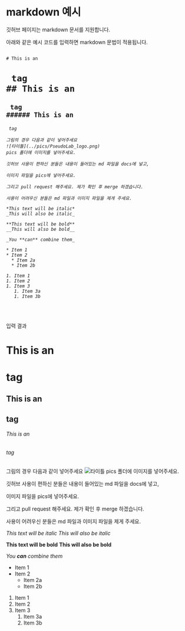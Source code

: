 # markdown 예시

깃허브 페이지는 markdown 문서를 지원합니다. 

아래와 같은 예시 코드를 입력하면 markdown 문법이 적용됩니다. 

<pre>
<code>
# This is an <h1> tag
## This is an <h2> tag
###### This is an <h6> tag

그림의 경우 다음과 같이 넣어주세요
![타이틀](../pics/PseudoLab_logo.png)
pics 폴더에 이미지를 넣어주세요.

깃허브 사용이 편하신 분들은 내용이 들어있는 md 파일을 docs에 넣고,

이미지 파일을 pics에 넣어주세요.

그리고 pull request 해주세요. 제가 확인 후 merge 하겠습니다.

사용이 어려우신 분들은 md 파일과 이미지 파일을 제게 주세요.

*This text will be italic*
_This will also be italic_

**This text will be bold**
__This will also be bold__

_You **can** combine them_

* Item 1
* Item 2
  * Item 2a
  * Item 2b

1. Item 1
1. Item 2
1. Item 3
   1. Item 3a
   1. Item 3b
</code>
</pre>

입력 결과

# This is an <h1> tag
## This is an <h2> tag
###### This is an <h6> tag

그림의 경우 다음과 같이 넣어주세요
![타이틀](../pics/PseudoLab_logo.png)
pics 폴더에 이미지를 넣어주세요.

깃허브 사용이 편하신 분들은 내용이 들어있는 md 파일을 docs에 넣고,

이미지 파일을 pics에 넣어주세요.

그리고 pull request 해주세요. 제가 확인 후 merge 하겠습니다.

사용이 어려우신 분들은 md 파일과 이미지 파일을 제게 주세요.

*This text will be italic*
_This will also be italic_

**This text will be bold**
__This will also be bold__

_You **can** combine them_

* Item 1
* Item 2
  * Item 2a
  * Item 2b

1. Item 1
1. Item 2
1. Item 3
   1. Item 3a
   1. Item 3b